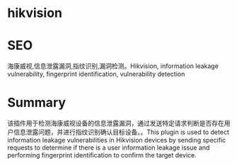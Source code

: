 # hikvision
# SEO
海康威视,信息泄露漏洞,指纹识别,漏洞检测。Hikvision, information leakage vulnerability, fingerprint identification, vulnerability detection
# Summary
该插件用于检测海康威视设备的信息泄露漏洞，通过发送特定请求判断是否存在用户信息泄露问题，并进行指纹识别确认目标设备。。This plugin is used to detect information leakage vulnerabilities in Hikvision devices by sending specific requests to determine if there is a user information leakage issue and performing fingerprint identification to confirm the target device.
